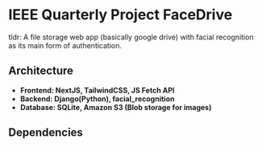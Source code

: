 # IEEE Quarterly Project FaceDrive

tldr: A file storage web app (basically google drive) with facial recognition as its main form of authentication. 

## Architecture
- **Frontend: NextJS, TailwindCSS, JS Fetch API**
- **Backend: Django(Python), facial_recognition**
- **Database: SQLite, Amazon S3 (Blob storage for images)**

## Dependencies
